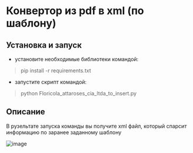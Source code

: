 # Конвертор из pdf в xml (по шаблону)

## Установка и запуск
 - установите необходимые библиотеки командой:
>pip install -r requirements.txt
 - запустите скрипт командой:
>python Floricola_attaroses_cia_ltda_to_insert.py

## Описание
В рузельтате запуска команды вы получите xml файл, который спарсит информацию по заранее заданному шаблону

![image](https://user-images.githubusercontent.com/58893102/204477642-ba12a01e-391c-4a08-baa4-31b61079ff37.png)

